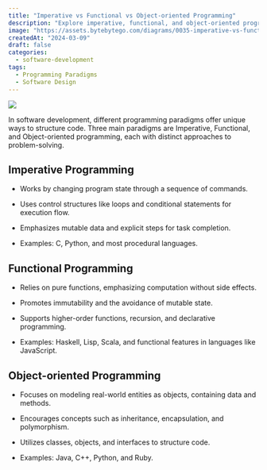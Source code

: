 ```yaml
---
title: "Imperative vs Functional vs Object-oriented Programming"
description: "Explore imperative, functional, and object-oriented programming paradigms."
image: "https://assets.bytebytego.com/diagrams/0035-imperative-vs-functional-vs-oop.png"
createdAt: "2024-03-09"
draft: false
categories:
  - software-development
tags:
  - Programming Paradigms
  - Software Design
---
```


![](https://assets.bytebytego.com/diagrams/0035-imperative-vs-functional-vs-oop.png)

In software development, different programming paradigms offer unique ways to structure code. Three main paradigms are Imperative, Functional, and Object-oriented programming, each with distinct approaches to problem-solving.

## Imperative Programming

*   Works by changing program state through a sequence of commands.

*   Uses control structures like loops and conditional statements for execution flow.

*   Emphasizes mutable data and explicit steps for task completion.

*   Examples: C, Python, and most procedural languages.

## Functional Programming

*   Relies on pure functions, emphasizing computation without side effects.

*   Promotes immutability and the avoidance of mutable state.

*   Supports higher-order functions, recursion, and declarative programming.

*   Examples: Haskell, Lisp, Scala, and functional features in languages like JavaScript.

## Object-oriented Programming

*   Focuses on modeling real-world entities as objects, containing data and methods.

*   Encourages concepts such as inheritance, encapsulation, and polymorphism.

*   Utilizes classes, objects, and interfaces to structure code.

*   Examples: Java, C++, Python, and Ruby.
